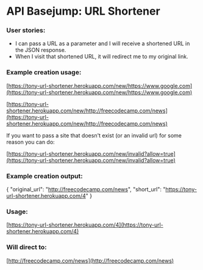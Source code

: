 # API Basejump: URL Shortener

### User stories:

- I can pass a URL as a parameter and I will receive a shortened URL in the JSON response.
- When I visit that shortened URL, it will redirect me to my original link.

### Example creation usage:

[https://tony-url-shortener.herokuapp.com/new/https://www.google.com](https://tony-url-shortener.herokuapp.com/new/https://www.google.com)

[https://tony-url-shortener.herokuapp.com/new/http://freecodecamp.com/news](https://tony-url-shortener.herokuapp.com/new/http://freecodecamp.com/news)

If you want to pass a site that doesn't exist (or an invalid url) for some reason you can do:

[https://tony-url-shortener.herokuapp.com/new/invalid?allow=true](https://tony-url-shortener.herokuapp.com/new/invalid?allow=true)

### Example creation output:

{ "original_url": "http://freecodecamp.com/news", "short_url": "https://tony-url-shortener.herokuapp.com/4" }

### Usage:

[https://tony-url-shortener.herokuapp.com/4](https://tony-url-shortener.herokuapp.com/4)

### Will direct to:

[http://freecodecamp.com/news](http://freecodecamp.com/news)